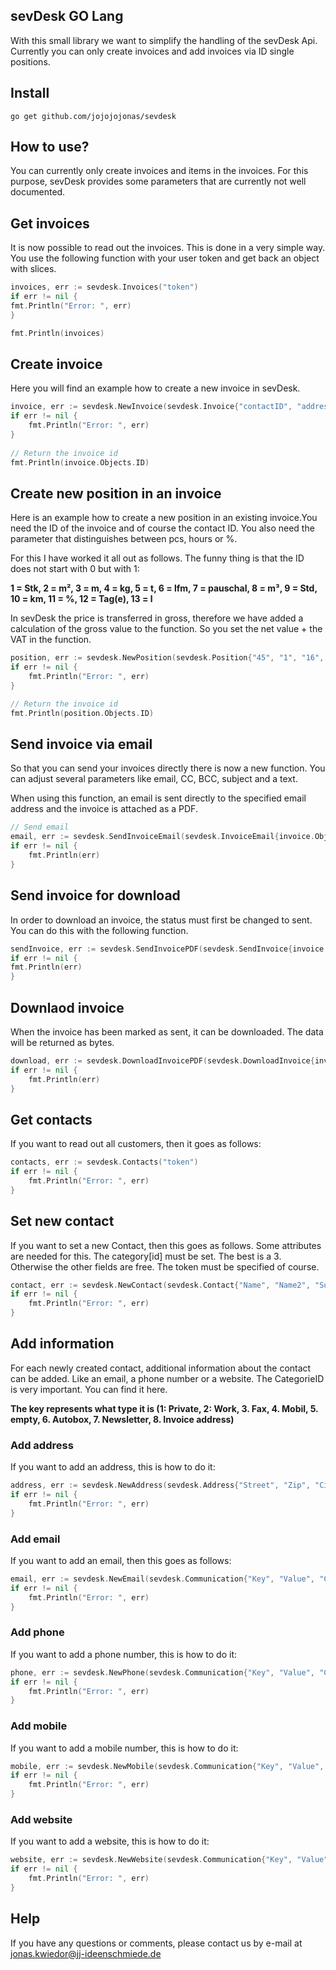## sevDesk GO Lang
With this small library we want to simplify the handling of the sevDesk Api. Currently you can only create invoices and add invoices via ID single positions.

## Install

```console
go get github.com/jojojojonas/sevdesk
```

## How to use?
You can currently only create invoices and items in the invoices. For this purpose, sevDesk provides some parameters that are currently not well documented.

## Get invoices
It is now possible to read out the invoices. This is done in a very simple way. You use the following function with your user token and get back an object with slices.

```go
invoices, err := sevdesk.Invoices("token")
if err != nil {
fmt.Println("Error: ", err)
}

fmt.Println(invoices)
```

## Create invoice
Here you will find an example how to create a new invoice in sevDesk.

```go
invoice, err := sevdesk.NewInvoice(sevdesk.Invoice{"contactID", "address", "invoiceDate", "status", "invoiceType", "contactPerson", "subject", "headText", "footText", "token"})
if err != nil {
    fmt.Println("Error: ", err)
}
	
// Return the invoice id
fmt.Println(invoice.Objects.ID)
```

## Create new position in an invoice
Here is an example how to create a new position in an existing invoice.You need the ID of the invoice and of course the contact ID. You also need the parameter that distinguishes between pcs, hours or %.

For this I have worked it all out as follows. The funny thing is that the ID does not start with 0 but with 1:

**1 = Stk, 2 = m², 3 = m, 4 = kg, 5 = t, 6 = lfm, 7 = pauschal, 8 = m³, 9 = Std, 10 = km, 11 = %, 12 = Tag(e), 13 = l**

In sevDesk the price is transferred in gross, therefore we have added a calculation of the gross value to the function. So you set the net value + the VAT in the function.

```go
position, err := sevdesk.NewPosition(sevdesk.Position{"45", "1", "16", "Backups", "Backups of all Websites", "9", "invoiceID", "token"})
if err != nil {
    fmt.Println("Error: ", err)
}

// Return the invoice id
fmt.Println(position.Objects.ID)
```

## Send invoice via email
So that you can send your invoices directly there is now a new function. You can adjust several parameters like email, CC, BCC, subject and a text.

When using this function, an email is sent directly to the specified email address and the invoice is attached as a PDF.

```go
// Send email
email, err := sevdesk.SendInvoiceEmail(sevdesk.InvoiceEmail{invoice.Objects.ID, "email", "subject", "text", "cc", "bcc", "token"})
if err != nil {
    fmt.Println(err)
}
```

## Send invoice for download
In order to download an invoice, the status must first be changed to sent. You can do this with the following function.

```go
sendInvoice, err := sevdesk.SendInvoicePDF(sevdesk.SendInvoice{invoice.Objects.ID, "VPDF", "false", "token"})
if err != nil {
fmt.Println(err)
}
```

## Downlaod invoice
When the invoice has been marked as sent, it can be downloaded. The data will be returned as bytes.

```go
download, err := sevdesk.DownloadInvoicePDF(sevdesk.DownloadInvoice{invoice.Objects.ID, "true", "true", "token"})
if err != nil {
    fmt.Println(err)
}
```

## Get contacts

If you want to read out all customers, then it goes as follows:

```go
contacts, err := sevdesk.Contacts("token")
if err != nil {
	fmt.Println("Error: ", err)
}
```

## Set new contact

If you want to set a new Contact, then this goes as follows. Some attributes are needed for this. The category[id] must be set. The best is a 3. Otherwise the other fields are free. The token must be specified of course.

```go
contact, err := sevdesk.NewContact(sevdesk.Contact{"Name", "Name2", "Surname", "Familyname", "Vat number", "Tax number", "Bank account", "Bank number", "CategoryID", "token"})
if err != nil {
	fmt.Println("Error: ", err)
}
```

## Add information

For each newly created contact, additional information about the contact can be added. Like an email, a phone number or a website. The CategorieID is very important. You can find it here.

**The key represents what type it is (1: Private, 2: Work, 3. Fax, 4. Mobil, 5. empty, 6. Autobox, 7. Newsletter, 8. Invoice address)**

### Add address

If you want to add an address, this is how to do it:

```go
address, err := sevdesk.NewAddress(sevdesk.Address{"Street", "Zip", "City", "ContactID", "Token"})
if err != nil {
	fmt.Println("Error: ", err)
}
```
 
### Add email

If you want to add an email, then this goes as follows:

```go
email, err := sevdesk.NewEmail(sevdesk.Communication{"Key", "Value", "ContactID", "Token"})
if err != nil {
    fmt.Println("Error: ", err)
}
```

### Add phone

If you want to add a phone number, this is how to do it:

```go
phone, err := sevdesk.NewPhone(sevdesk.Communication{"Key", "Value", "ContactID", "Token"})
if err != nil {
    fmt.Println("Error: ", err)
}
```

### Add mobile

If you want to add a mobile number, this is how to do it:

```go
mobile, err := sevdesk.NewMobile(sevdesk.Communication{"Key", "Value", "ContactID", "Token"})
if err != nil {
    fmt.Println("Error: ", err)
}
```

### Add website

If you want to add a website, this is how to do it:

```go
website, err := sevdesk.NewWebsite(sevdesk.Communication{"Key", "Value", "ContactID", "Token"})
if err != nil {
    fmt.Println("Error: ", err)
}
```

## Help
If you have any questions or comments, please contact us by e-mail at [jonas.kwiedor@jj-ideenschmiede.de](mailto:jonas.kwiedor@jj-ideenschmiede.de)